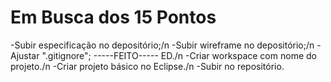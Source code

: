 # Em Busca dos 15 Pontos

-Subir especificação no depositório;/n
-Subir wireframe no depositório;/n
-Ajustar ".gitignore";                  -----FEITO----- ED./n
-Criar workspace com nome do projeto./n
-Criar projeto básico no Eclipse./n
-Subir no repositório.
